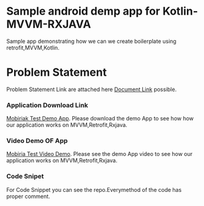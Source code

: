 # Sample android demp app for Kotlin-MVVM-RXJAVA
Sample app demonstrating how we can we create boilerplate using retrofit,MVVM,Kotlin.
# Problem Statement
Problem Statement Link are attached here [Document Link](https://drive.google.com/file/d/1Vxp1QiLQ-xomTpqRr9ClzOlZjw7Mlq7j/view?usp=sharing) possible.

### Application Download Link

[Mobiriak Test Demo App](https://drive.google.com/file/d/1DuTWNBm7JUjuvQy8hw8NX06IMmEdctAl/view?usp=sharing). Please download the demo App to see how how our application works on MVVM,Retrofit,Rxjava.

### Video Demo OF App

[Mobiria Test Video Demo](https://drive.google.com/file/d/11guj0SD1oIoslBp3GitQ7fBBdyBr_AWJ/view?usp=sharing). Please see the demo App video to see how our application works on MVVM,Retrofit,Rxjava.

### Code Snipet
For Code Snippet you can see the repo.Everymethod of the code has proper comment.
